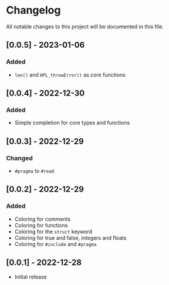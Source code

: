 # Changelog

All notable changes to this project will be documented in this file.

## [0.0.5] - 2023-01-06

### Added

- `len()` and `HPL_throwError()` as core functions

## [0.0.4] - 2022-12-30

### Added

- Simple completion for core types and functions

## [0.0.3] - 2022-12-29

### Changed

- `#pragma` to `#read`

## [0.0.2] - 2022-12-29

### Added

- Coloring for comments
- Coloring for functions
- Coloring for the `struct` keyword
- Coloring for true and false, integers and floats
- Coloring for `#include` and `#pragma`

## [0.0.1] - 2022-12-28

- Initial release
